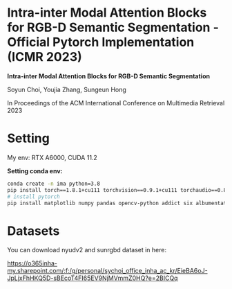 # Intra-inter Modal Attention Blocks for RGB-D Semantic Segmentation - Official Pytorch Implementation (ICMR 2023)

<b> Intra-inter Modal Attention Blocks for RGB-D Semantic Segmentation </b>

Soyun Choi, Youjia Zhang, Sungeun Hong

In Proceedings of the ACM International Conference on Multimedia Retrieval 2023

# Setting
My env: RTX A6000, CUDA 11.2


<b> Setting conda env: </b>

```bash
conda create -n ima python=3.8
pip install torch==1.8.1+cu111 torchvision==0.9.1+cu111 torchaudio==0.8.1 -f https://download.pytorch.org/whl/torch_stable.html
# install pytorch
pip install matplotlib numpy pandas opencv-python addict six albumentations==0.4.1 terminaltables pillow scipy h5py tensorboard
```

# Datasets
You can download nyudv2 and sunrgbd dataset in here: 

https://o365inha-my.sharepoint.com/:f:/g/personal/sychoi_office_inha_ac_kr/EieBA6oJ-JpLjxFhHKQ5D-sBEcoT4FI65EV9NjMVmmZ0HQ?e=2BICQq
